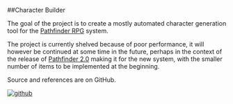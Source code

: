 ##Character Builder

The goal of the project is to create a mostly automated character generation tool
for the [Pathfinder RPG](http://paizo.com/pathfinder/rpg) system.

The project is currently shelved because of poor performance, it will however be continued at some time
in the future, perhaps in the context of the release of [Pathfinder 2.0](http://paizo.com/pathfinderplaytest)
making it for the new system, with the smaller number of items to be implemented at the beginning.

Source and references are on GitHub.

[![github](/images/GitHub-Mark-32px.png)](https://github.com/LasToPe/Character-Builder)
